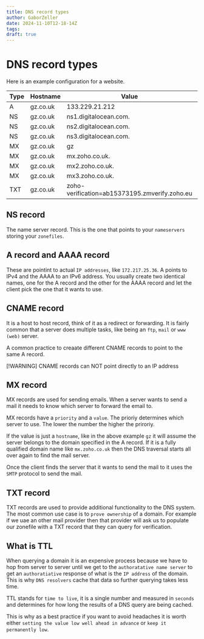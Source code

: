 ```yaml
---
title: DNS record types
author: GaborZeller
date: 2024-11-10T12-18-14Z
tags:
draft: true
---
```


# DNS record types

Here is an example configuration for a website.

| Type | Hostname     | Value | TTL | Priority|
|----|----------------|-------|-----|---------|
| A | gz.co.uk | 133.229.21.212 | 3600 | - |
| NS| gz.co.uk| ns1.digitalocean.com.| 1800| - |
| NS| gz.co.uk| ns2.digitalocean.com.| 1800| - |
| NS| gz.co.uk| ns3.digitalocean.com.| 1800| - |
| MX | gz.co.uk | gz | 1800 | 10 |
| MX | gz.co.uk | mx.zoho.co.uk. | 1800 | 15 |
| MX | gz.co.uk | mx2.zoho.co.uk. | 1800 | 20 |
| MX | gz.co.uk | mx3.zoho.co.uk. | 1800 | 50 |
| TXT | gz.co.uk | zoho-verification=ab15373195.zmverify.zoho.eu | 1800 | - |

## NS record

The name server record. This is the one that points to your `nameservers` storing your `zonefiles`.

## A record and AAAA record

These are pointint to actual `IP addresses`, like `172.217.25.36`. A points to IPv4 and the AAAA to an IPv6 address. You usually create two identical names, one for the A record and the other for the AAAA record and let the client pick the one that it wants to use.

## CNAME record

It is a host to host record, think of it as a redirect or forwarding. It is fairly common that a server does multiple tasks, like being an `ftp`, `mail` or `www (web)` server.

A common practice to creaate different CNAME records to point to the same A record.

[!WARNING] CNAME records can NOT point directly to an IP address

## MX record

MX records are used for sending emails. When a server wants to send a mail it needs to know which server to forward the email to.

MX records have a `priority` and a `value`. The prioriy determines which server to use. The lower the number the higher the priroriy.

If the value is just a `hostname`, like in the above example `gz` it will assume the server belongs to the domain specified in the A record. If it is a fully qualified domain name like `mx.zoho.co.uk` then the DNS traversal starts all over again to find the mail server.

Once the client finds the server that it wants to send the mail to it uses the `SMTP` protocol to send the mail.

## TXT record

TXT records are used to provide additional functionality to the DNS system. The most common use case is to `prove ownership` of a domain. For example if we uae an other mail provider then that provider will ask us to populate our zonefile with a TXT record that they can query for verification.

## What is TTL

When querying a domain it is an expensive process because we have to hop from server to server until we get to the `authoratative name server` to get an `authoratiative` response of what is the `IP address` of the domain. This is why `DNS resolvers` cache that data so further querying takes less time.

TTL stands for `time to live`, it is a single number and measured in `seconds` and determines for how long the results of a DNS query are being cached.

This is why as a best practice if you want to avoid headaches it is worth either `setting the value low well ahead in advance` or `keep it permanently low`.

